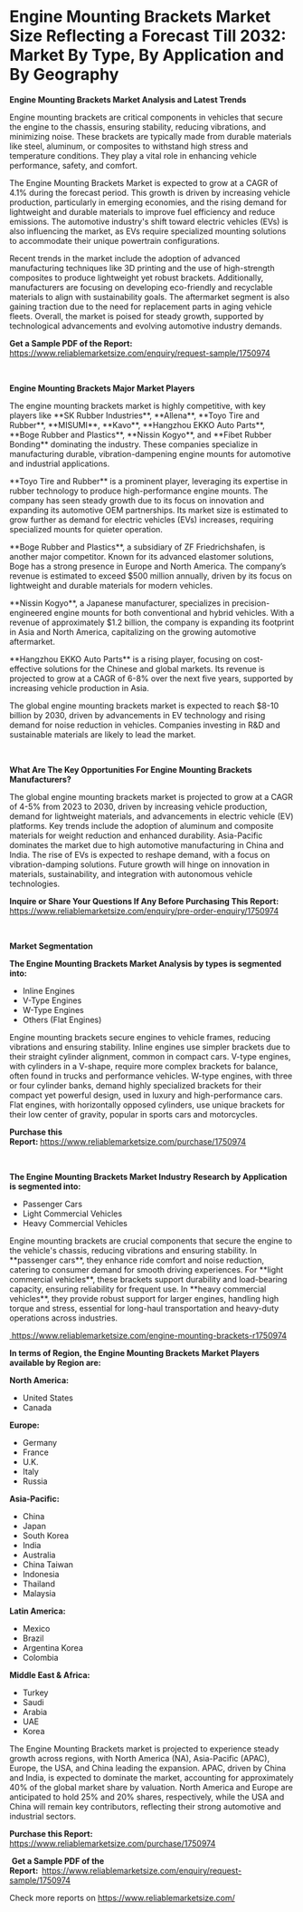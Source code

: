 <p><h1>Engine Mounting Brackets Market Size Reflecting a Forecast Till 2032: Market By Type, By Application and By Geography</h1></p><p><strong>Engine Mounting Brackets Market Analysis and Latest Trends</strong></p>
<p><p>Engine mounting brackets are critical components in vehicles that secure the engine to the chassis, ensuring stability, reducing vibrations, and minimizing noise. These brackets are typically made from durable materials like steel, aluminum, or composites to withstand high stress and temperature conditions. They play a vital role in enhancing vehicle performance, safety, and comfort.</p><p>The Engine Mounting Brackets Market is expected to grow at a CAGR of 4.1% during the forecast period. This growth is driven by increasing vehicle production, particularly in emerging economies, and the rising demand for lightweight and durable materials to improve fuel efficiency and reduce emissions. The automotive industry's shift toward electric vehicles (EVs) is also influencing the market, as EVs require specialized mounting solutions to accommodate their unique powertrain configurations.</p><p>Recent trends in the market include the adoption of advanced manufacturing techniques like 3D printing and the use of high-strength composites to produce lightweight yet robust brackets. Additionally, manufacturers are focusing on developing eco-friendly and recyclable materials to align with sustainability goals. The aftermarket segment is also gaining traction due to the need for replacement parts in aging vehicle fleets. Overall, the market is poised for steady growth, supported by technological advancements and evolving automotive industry demands.</p></p>
<p><strong>Get a Sample PDF of the Report:&nbsp;</strong> <a href="https://www.reliablemarketsize.com/enquiry/request-sample/1750974?utm_campaign=1872&utm_medium=2&utm_source=Github&utm_content=ia&utm_term=22012025&utm_id=engine-mounting-brackets">https://www.reliablemarketsize.com/enquiry/request-sample/1750974</a></p>
<p>&nbsp;</p>
<p><strong>Engine Mounting Brackets Major Market Players</strong></p>
<p><p>The engine mounting brackets market is highly competitive, with key players like **SK Rubber Industries**, **Allena**, **Toyo Tire and Rubber**, **MISUMI**, **Kavo**, **Hangzhou EKKO Auto Parts**, **Boge Rubber and Plastics**, **Nissin Kogyo**, and **Fibet Rubber Bonding** dominating the industry. These companies specialize in manufacturing durable, vibration-dampening engine mounts for automotive and industrial applications.</p><p>**Toyo Tire and Rubber** is a prominent player, leveraging its expertise in rubber technology to produce high-performance engine mounts. The company has seen steady growth due to its focus on innovation and expanding its automotive OEM partnerships. Its market size is estimated to grow further as demand for electric vehicles (EVs) increases, requiring specialized mounts for quieter operation.</p><p>**Boge Rubber and Plastics**, a subsidiary of ZF Friedrichshafen, is another major competitor. Known for its advanced elastomer solutions, Boge has a strong presence in Europe and North America. The company’s revenue is estimated to exceed $500 million annually, driven by its focus on lightweight and durable materials for modern vehicles.</p><p>**Nissin Kogyo**, a Japanese manufacturer, specializes in precision-engineered engine mounts for both conventional and hybrid vehicles. With a revenue of approximately $1.2 billion, the company is expanding its footprint in Asia and North America, capitalizing on the growing automotive aftermarket.</p><p>**Hangzhou EKKO Auto Parts** is a rising player, focusing on cost-effective solutions for the Chinese and global markets. Its revenue is projected to grow at a CAGR of 6-8% over the next five years, supported by increasing vehicle production in Asia.</p><p>The global engine mounting brackets market is expected to reach $8-10 billion by 2030, driven by advancements in EV technology and rising demand for noise reduction in vehicles. Companies investing in R&D and sustainable materials are likely to lead the market.</p></p>
<p>&nbsp;</p>
<p><strong>What Are The Key Opportunities For Engine Mounting Brackets Manufacturers?</strong></p>
<p><p>The global engine mounting brackets market is projected to grow at a CAGR of 4-5% from 2023 to 2030, driven by increasing vehicle production, demand for lightweight materials, and advancements in electric vehicle (EV) platforms. Key trends include the adoption of aluminum and composite materials for weight reduction and enhanced durability. Asia-Pacific dominates the market due to high automotive manufacturing in China and India. The rise of EVs is expected to reshape demand, with a focus on vibration-damping solutions. Future growth will hinge on innovation in materials, sustainability, and integration with autonomous vehicle technologies.</p></p>
<p><strong>Inquire or Share Your Questions If Any Before Purchasing This Report:</strong> <a href="https://www.reliablemarketsize.com/enquiry/pre-order-enquiry/1750974?utm_campaign=1872&utm_medium=2&utm_source=Github&utm_content=ia&utm_term=22012025&utm_id=engine-mounting-brackets">https://www.reliablemarketsize.com/enquiry/pre-order-enquiry/1750974</a></p>
<p>&nbsp;</p>
<p><strong>Market Segmentation</strong></p>
<p><strong>The Engine Mounting Brackets Market Analysis by types is segmented into:</strong></p>
<p><ul><li>Inline Engines</li><li>V-Type Engines</li><li>W-Type Engines</li><li>Others (Flat Engines)</li></ul></p>
<p><p>Engine mounting brackets secure engines to vehicle frames, reducing vibrations and ensuring stability. Inline engines use simpler brackets due to their straight cylinder alignment, common in compact cars. V-type engines, with cylinders in a V-shape, require more complex brackets for balance, often found in trucks and performance vehicles. W-type engines, with three or four cylinder banks, demand highly specialized brackets for their compact yet powerful design, used in luxury and high-performance cars. Flat engines, with horizontally opposed cylinders, use unique brackets for their low center of gravity, popular in sports cars and motorcycles.</p></p>
<p><strong>Purchase this Report:&nbsp;</strong><a href="https://www.reliablemarketsize.com/purchase/1750974?utm_campaign=1872&utm_medium=2&utm_source=Github&utm_content=ia&utm_term=22012025&utm_id=engine-mounting-brackets">https://www.reliablemarketsize.com/purchase/1750974</a></p>
<p>&nbsp;</p>
<p><strong>The Engine Mounting Brackets Market Industry Research by Application is segmented into:</strong></p>
<p><ul><li>Passenger Cars</li><li>Light Commercial Vehicles</li><li>Heavy Commercial Vehicles</li></ul></p>
<p><p>Engine mounting brackets are crucial components that secure the engine to the vehicle's chassis, reducing vibrations and ensuring stability. In **passenger cars**, they enhance ride comfort and noise reduction, catering to consumer demand for smooth driving experiences. For **light commercial vehicles**, these brackets support durability and load-bearing capacity, ensuring reliability for frequent use. In **heavy commercial vehicles**, they provide robust support for larger engines, handling high torque and stress, essential for long-haul transportation and heavy-duty operations across industries.</p></p>
<p><a href="https://www.reliablemarketsize.com/engine-mounting-brackets-r1750974?utm_campaign=1872&utm_medium=2&utm_source=Github&utm_content=ia&utm_term=22012025&utm_id=engine-mounting-brackets">&nbsp;https://www.reliablemarketsize.com/engine-mounting-brackets-r1750974</a></p>
<p><strong>In terms of Region, the Engine Mounting Brackets Market Players available by Region are:</strong></p>
<p>
    <p> <strong> North America: </strong>
        <ul>
            <li>United States</li>
            <li>Canada</li>
        </ul>
        </p> 
    <p> <strong> Europe: </strong>
        <ul>
            <li>Germany</li>
            <li>France</li>
            <li>U.K.</li>
            <li>Italy</li>
            <li>Russia</li>
        </ul>
        </p> 
    <p> <strong> Asia-Pacific: </strong>
        <ul>
            <li>China</li>
            <li>Japan</li>
            <li>South Korea</li>
            <li>India</li>
            <li>Australia</li>
            <li>China Taiwan</li>
            <li>Indonesia</li>
            <li>Thailand</li>
            <li>Malaysia</li>
        </ul>
        </p> 
    <p> <strong> Latin America: </strong>
        <ul>
            <li>Mexico</li>
            <li>Brazil</li>
            <li>Argentina Korea</li>
            <li>Colombia</li>
        </ul>
        </p> 
    <p> <strong> Middle East & Africa: </strong>
        <ul>
            <li>Turkey</li>
            <li>Saudi</li>
            <li>Arabia</li>
            <li>UAE</li>
            <li>Korea</li>
        </ul>
    </p>
    </p>
<p><p>The Engine Mounting Brackets market is projected to experience steady growth across regions, with North America (NA), Asia-Pacific (APAC), Europe, the USA, and China leading the expansion. APAC, driven by China and India, is expected to dominate the market, accounting for approximately 40% of the global market share by valuation. North America and Europe are anticipated to hold 25% and 20% shares, respectively, while the USA and China will remain key contributors, reflecting their strong automotive and industrial sectors.</p></p>
<p><strong>Purchase this Report: </strong><a href="https://www.reliablemarketsize.com/purchase/1750974?utm_campaign=1872&utm_medium=2&utm_source=Github&utm_content=ia&utm_term=22012025&utm_id=engine-mounting-brackets">https://www.reliablemarketsize.com/purchase/1750974</a></p>
<p>&nbsp;<strong>Get a Sample PDF of the Report:&nbsp;&nbsp;</strong><a href="https://www.reliablemarketsize.com/enquiry/request-sample/1750974?utm_campaign=1872&utm_medium=2&utm_source=Github&utm_content=ia&utm_term=22012025&utm_id=engine-mounting-brackets">https://www.reliablemarketsize.com/enquiry/request-sample/1750974</a></p>
<p><strong></strong></p>
<p>Check more reports on <a href="https://www.reliablemarketsize.com/?utm_campaign=1872&utm_medium=2&utm_source=Github&utm_content=ia&utm_term=22012025&utm_id=engine-mounting-brackets">https://www.reliablemarketsize.com/</a></p>